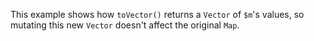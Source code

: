 This example shows how `toVector()` returns a `Vector` of `$m`'s values, so mutating this new `Vector` doesn't affect the original `Map`.
